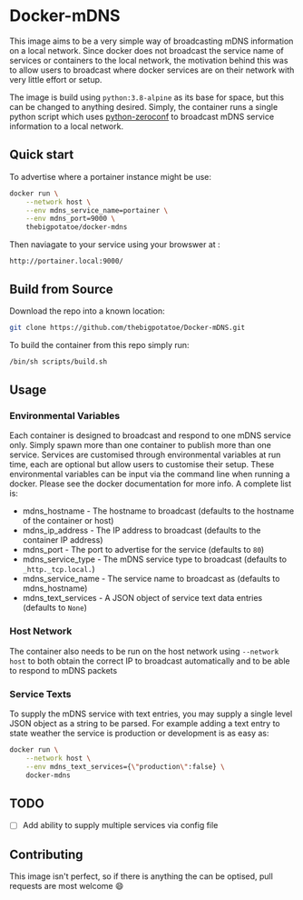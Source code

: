 # Docker-mDNS

This image aims to be a very simple way of broadcasting mDNS information on a local network. Since docker does not broadcast the service name of services or containers to the local network, the motivation behind this was to allow users to broadcast where docker services are on their network with very little effort or setup.

The image is build using `python:3.8-alpine` as its base for space, but this can be changed to anything desired. Simply, the container runs a single python script which uses [python-zeroconf](https://pypi.org/project/zeroconf/) to broadcast mDNS service information to a local network.

## Quick start

To advertise where a portainer instance might be use:

``` bash
docker run \
    --network host \
    --env mdns_service_name=portainer \
    --env mdns_port=9000 \
    thebigpotatoe/docker-mdns
```

Then naviagate to your service using your browswer at :

```
http://portainer.local:9000/
```

## Build from Source

Download the repo into a known location:

``` bash
git clone https://github.com/thebigpotatoe/Docker-mDNS.git
```

To build the container from this repo simply run:

``` bash
/bin/sh scripts/build.sh
```

## Usage

### Environmental Variables

Each container is designed to broadcast and respond to one mDNS service only. Simply spawn more than one container to publish more than one service. Services are customised through environmental variables at run time, each are optional but allow users to customise their setup. These environmental variables can be input via the command line when running a docker. Please see the docker documentation for more info. A complete list is:

- mdns_hostname - The hostname to broadcast (defaults to the hostname of the container or host)
- mdns_ip_address - The IP address to broadcast (defaults to the container IP address)
- mdns_port - The port to advertise for the service (defaults to `80`)
- mdns_service_type - The mDNS service type to broadcast (defaults to `_http._tcp.local.`)
- mdns_service_name - The service name to broadcast as (defaults to mdns_hostname)
- mdns_text_services - A JSON object of service text data entries (defaults to `None`)

### Host Network

The container also needs to be run on the host network using `--network host` to both obtain the correct IP to broadcast automatically and to be able to respond to mDNS packets

### Service Texts

To supply the mDNS service with text entries, you may supply a single level JSON object as a string to be parsed. For example adding a text entry to state weather the service is production or development is as easy as:

``` bash
docker run \
    --network host \
    --env mdns_text_services={\"production\":false} \
    docker-mdns
```

## TODO

- [ ] Add ability to supply multiple services via config file

## Contributing

This image isn't perfect, so if there is anything the can be optised, pull requests are most welcome :smile:
